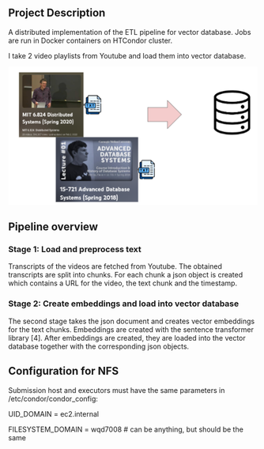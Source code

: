 ## Project Description

A distributed implementation of the ETL pipeline for vector database. Jobs are run in Docker containers on HTCondor cluster.

I take 2 video playlists from Youtube and load them into vector database.

![](imgs/pic1.png)

## Pipeline overview

### Stage 1: Load and preprocess text 
Transcripts of the videos are fetched from Youtube. The obtained
transcripts are split into chunks. For each chunk a json object is created which contains a URL for the video, the text chunk and the timestamp.

### Stage 2: Create embeddings and load into vector database
The second stage takes the json document and creates vector embeddings for the text
chunks. Embeddings are created with the sentence transformer library [4]. After embeddings
are created, they are loaded into the vector database together with the corresponding json
objects.

## Configuration for NFS

Submission host and executors must have the same parameters in /etc/condor/condor_config:

UID_DOMAIN = ec2.internal

FILESYSTEM_DOMAIN = wqd7008 # can be anything, but should be the same 

